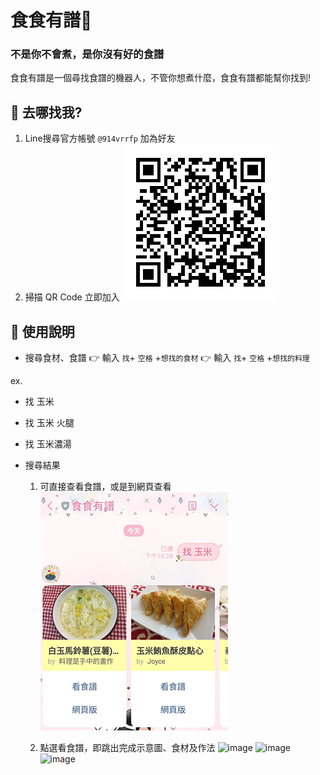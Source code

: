 # 食食有譜🍳

### 不是你不會煮，是你沒有好的食譜 
食食有譜是一個尋找食譜的機器人，不管你想煮什麼，食食有譜都能幫你找到!
<br>

## 🥕 去哪找我?
1. Line搜尋官方帳號 `@914vrrfp` 加為好友
2. 掃描 QR Code 立即加入 
![image](https://github.com/wan1996tina/nodejs_linebot/blob/master/img/914vrrfp.png)

## 🥕 使用說明

- 搜尋食材、食譜 
👉 輸入 <span class="b"> `找`+ `空格` +`想找的食材`</span>
👉 輸入 <span class="b"> `找`+ `空格` +`想找的料理`</span>

ex. 
- 找 玉米 
- 找 玉米 火腿
- 找 玉米濃湯


- 搜尋結果
    1. 可直接查看食譜，或是到網頁查看 
      ![image](https://github.com/wan1996tina/nodejs_linebot/blob/master/img/p1.png)
      
    2. 點選看食譜，即跳出完成示意圖、食材及作法
     ![image](https://github.com/wan1996tina/nodejs_linebot/blob/master/img/p2.png)
     ![image](https://github.com/wan1996tina/nodejs_linebot/blob/master/img/p3.png)
     ![image](https://github.com/wan1996tina/nodejs_linebot/blob/master/img/p4.png)




